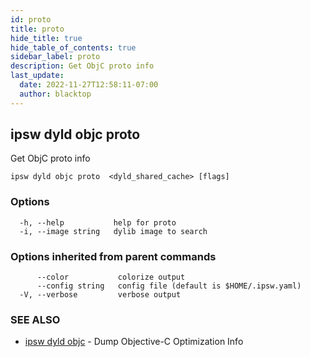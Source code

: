 ```yaml
---
id: proto
title: proto
hide_title: true
hide_table_of_contents: true
sidebar_label: proto
description: Get ObjC proto info
last_update:
  date: 2022-11-27T12:58:11-07:00
  author: blacktop
---
```

## ipsw dyld objc proto

Get ObjC proto info

```
ipsw dyld objc proto  <dyld_shared_cache> [flags]
```

### Options

```
  -h, --help           help for proto
  -i, --image string   dylib image to search
```

### Options inherited from parent commands

```
      --color           colorize output
      --config string   config file (default is $HOME/.ipsw.yaml)
  -V, --verbose         verbose output
```

### SEE ALSO

* [ipsw dyld objc](/docs/cli/ipsw/dyld/objc)	 - Dump Objective-C Optimization Info

